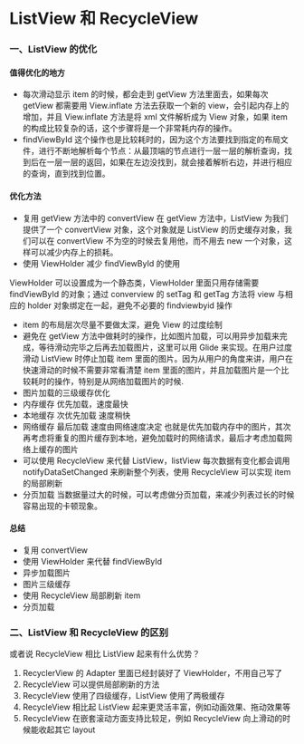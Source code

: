 # ListView 和 RecycleView

### 一、ListView 的优化

#### 值得优化的地方

* 每次滑动显示 item 的时候，都会走到 getView 方法里面去，如果每次 getView 都需要用 View.inflate 方法去获取一个新的 view，会引起内存上的增加，并且 View.inflate 方法是将 xml 文件解析成为 View 对象，如果 item 的构成比较复杂的话，这个步骤将是一个非常耗内存的操作。
* findViewById 这个操作也是比较耗时的，因为这个方法要找到指定的布局文件，进行不断地解析每个节点：从最顶端的节点进行一层一层的解析查询，找到后在一层一层的返回，如果在左边没找到，就会接着解析右边，并进行相应的查询，直到找到位置。

#### 优化方法

* 复用 getView 方法中的 convertView 在 getView 方法中，ListView 为我们提供了一个 convertView 对象，这个对象就是 ListView 的历史缓存对象，我们可以在 convertView 不为空的时候去复用他，而不用去 new 一个对象，这样可以减少内存上的损耗。
* 使用 ViewHolder 减少 findViewById 的使用

ViewHolder 可以设置成为一个静态类，ViewHolder 里面只用存储需要 findViewById 的对象；通过 converview 的 setTag 和 getTag 方法将 view 与相应的 holder 对象绑定在一起，避免不必要的 findviewbyid 操作

* item 的布局层次尽量不要做太深，避免 View 的过度绘制
* 避免在 getView 方法中做耗时的操作，比如图片加载，可以用异步加载来完成，等待滑动完毕之后再去加载图片，这里可以用 Glide 来实现。在用户过度滑动 ListView 时停止加载 item 里面的图片。因为从用户的角度来讲，用户在快速滑动的时候不需要非常看清楚 item 里面的图片，并且加载图片是一个比较耗时的操作，特别是从网络加载图片的时候.
* 图片加载的三级缓存优化
* 内存缓存 优先加载，速度最快
* 本地缓存 次优先加载 速度稍快
* 网络缓存 最后加载 速度由网络速度决定  也就是优先加载内存中的图片，其次再考虑将重复的图片缓存到本地，避免加载时的网络请求，最后才考虑加载网络上缓存的图片
* 可以使用 RecycleView 来代替 ListView，listView 每次数据有变化都会调用 notifyDataSetChanged 来刷新整个列表，使用 RecycleView 可以实现 item 的局部刷新
* 分页加载 当数据量过大的时候，可以考虑做分页加载，来减少列表过长的时候容易出现的卡顿现象。

#### 总结

* 复用 convertView
* 使用 ViewHolder 来代替 findViewById
* 异步加载图片
* 图片三级缓存
* 使用 RecycleView 局部刷新 item
* 分页加载

### 二、ListView 和 RecycleView 的区别

或者说 RecycleView 相比 ListView 起来有什么优势？

1. RecyclerView 的 Adapter 里面已经封装好了 ViewHolder，不用自己写了
2. RecycleView 可以提供局部刷新的方法
3. RecycleView 使用了四级缓存，ListView 使用了两极缓存
4. RecycleView 相比起 ListView 起来更灵活丰富，例如动画效果、拖动效果等
5. RecycleView 在嵌套滚动方面支持比较足，例如 RecycleView 向上滑动的时候能收起其它 layout

